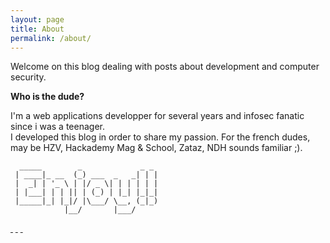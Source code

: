 ```yaml
---
layout: page
title: About
permalink: /about/
---
```


Welcome on this blog dealing with posts about development and computer security.  
  
**Who is the dude?**
  
I'm a web applications developper for several years and infosec fanatic since i was a teenager.  
I developed this blog in order to share my passion. For the french dudes, may be HZV, Hackademy Mag & School, Zataz, NDH sounds familiar ;).
```
  _____        _             _ _
 | ____|_ __  (_) ___  _   _| | |
 |  _| | '_ \ | |/ _ \| | | | | |
 | |___| | | || | (_) | |_| |_|_|
 |_____|_| |_|/ |\___/ \__, (_|_)
            |__/       |___/
```
  
<a target="_blank" href="https://twitter.com/phackt_ul"><i class ="fa fa-twitter fa-2x"></i>&nbsp;</a>
<a target="_blank" href="https://github.com/phackt"><i class ="fa fa-github fa-2x"></i>&nbsp;</a>
<a target="_blank" href="{{ site.url }}/feed.xml"><i class ="fa fa-rss fa-2x"></i>&nbsp;</a>
